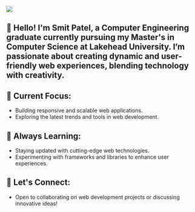 ![](https://user-images.githubusercontent.com/74038190/240304586-d48893bd-0757-481c-8d7e-ba3e163feae7.png)


## 👋 Hello! I'm Smit Patel, a Computer Engineering graduate currently pursuing my Master's in Computer Science at Lakehead University. I’m passionate about creating dynamic and user-friendly web experiences, blending technology with creativity.


## 🔭 Current Focus:
* Building responsive and scalable web applications.
* Exploring the latest trends and tools in web development.

## 🌱 Always Learning:
* Staying updated with cutting-edge web technologies.
* Experimenting with frameworks and libraries to enhance user experiences.

## 💬 Let's Connect:
* Open to collaborating on web development projects or discussing innovative ideas!
